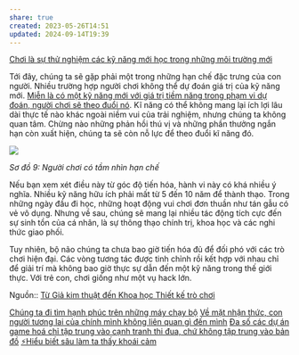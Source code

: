 ```yaml
---
share: true
created: 2023-05-26T14:51
updated: 2024-09-14T19:39
---
```

[Chơi là sự thử nghiệm các kỹ năng mới học trong những môi trường mới](../Game%20ho%C3%A1/Ch%C6%A1i%20l%C3%A0%20s%E1%BB%B1%20th%E1%BB%AD%20nghi%E1%BB%87m%20c%C3%A1c%20k%E1%BB%B9%20n%C4%83ng%20m%E1%BB%9Bi%20h%E1%BB%8Dc%20trong%20nh%E1%BB%AFng%20m%C3%B4i%20tr%C6%B0%E1%BB%9Dng%20m%E1%BB%9Bi.md)

Tới đây, chúng ta sẽ gặp phải một trong những hạn chế đặc trưng của con người. Nhiều trường hợp người chơi không thể dự đoán giá trị của kỹ năng mới. [Miễn là có một kỹ năng mới với giá trị tiềm năng trong phạm vi dự đoán, người chơi sẽ theo đuổi nó](./Con%20ng%C6%B0%E1%BB%9Di%20s%E1%BA%BD%20theo%20%C4%91u%E1%BB%95i%20k%E1%BB%B9%20n%C4%83ng%20m%E1%BB%9Bi%20v%E1%BB%9Bi%20gi%C3%A1%20tr%E1%BB%8B%20ti%E1%BB%81m%20n%C4%83ng%20trong%20ph%E1%BA%A1m%20vi%20d%E1%BB%B1%20%C4%91o%C3%A1n.md). Kĩ năng có thể không mang lại ích lợi lâu dài thực tế nào khác ngoài niềm vui của trải nghiệm, nhưng chúng ta không quan tâm. Chừng nào những phản hồi thú vị và những phần thưởng ngắn hạn còn xuất hiện, chúng ta sẽ còn nỗ lực để theo đuổi kĩ năng đó.

![](https://substack.com/redirect/f58b0012-b483-4f29-99ca-0a94c924638b?j=eyJ1IjoibzFqc28ifQ.gTQEWT2W6togNYeoRDW-_FNu_Q1FixAQUwJP5daaFYs)

_Sơ đồ 9: Người chơi có tầm nhìn hạn chế_

Nếu bạn xem xét điều này từ góc độ tiến hóa, hành vi này có khá nhiều ý nghĩa. Nhiều kỹ năng hữu ích phải mất từ ​​5 đến 10 năm để thành thạo. Trong những ngày đầu đi học, những hoạt động vui chơi đơn thuần như tán gẫu có vẻ vô dụng. Nhưng về sau, chúng sẽ mang lại nhiều tác động tích cực đến sự sinh tồn của cá nhân, là sự thông thạo chính trị, khoa học và các nghi thức giao phối.

Tuy nhiên, bộ não chúng ta chưa bao giờ tiến hóa đủ để đối phó với các trò chơi hiện đại. Các vòng tương tác được tinh chỉnh rồi kết hợp với nhau chỉ để giải trí mà không bao giờ thực sự dẫn đến một kỹ năng trong thế giới thực. Với trẻ con, chơi giống như một vụ hack lớn.

Nguồn:: [Từ Giả kim thuật đến Khoa học Thiết kế trò chơi](https://www.gamehoa.org/p/tu-gia-kim-thuat-den-khoa-hoc-tro-choi?publication_id=174112&isFreemail=true "Từ Giả kim thuật đến Khoa học Thiết kế trò chơi")

[Chúng ta đi tìm hạnh phúc trên những máy chạy bộ](../Ch%C3%BAng%20ta%20%C4%91i%20t%C3%ACm%20h%E1%BA%A1nh%20ph%C3%BAc%20tr%C3%AAn%20nh%E1%BB%AFng%20m%C3%A1y%20ch%E1%BA%A1y%20b%E1%BB%99.md) 
[Về mặt nhận thức, con người tương lai của chính mình không liên quan gì đến mình](../S%E1%BA%AFp%20x%E1%BA%BFp%20%C4%91%E1%BB%99%20%C6%B0u%20ti%C3%AAn/S%E1%BB%B1%20tr%C3%AC%20ho%C3%A3n/V%E1%BB%81%20m%E1%BA%B7t%20nh%E1%BA%ADn%20th%E1%BB%A9c,%20con%20ng%C6%B0%E1%BB%9Di%20t%C6%B0%C6%A1ng%20lai%20c%E1%BB%A7a%20ch%C3%ADnh%20m%C3%ACnh%20kh%C3%B4ng%20li%C3%AAn%20quan%20g%C3%AC%20%C4%91%E1%BA%BFn%20m%C3%ACnh.md)
[Đa số các dự án game hoá chỉ tập trung vào cạnh tranh thi đua, chứ không tập trung vào bản đồ](../Game%20ho%C3%A1/%C4%90a%20s%E1%BB%91%20c%C3%A1c%20d%E1%BB%B1%20%C3%A1n%20game%20ho%C3%A1%20ch%E1%BB%89%20t%E1%BA%ADp%20trung%20v%C3%A0o%20c%E1%BA%A1nh%20tranh%20thi%20%C4%91ua,%20ch%E1%BB%A9%20kh%C3%B4ng%20t%E1%BA%ADp%20trung%20v%C3%A0o%20b%E1%BA%A3n%20%C4%91%E1%BB%93.md) 
[⚡Hiểu biết sâu làm ta thấy khoái cảm](%E2%9A%A1Hi%E1%BB%83u%20bi%E1%BA%BFt%20s%C3%A2u%20l%C3%A0m%20ta%20th%E1%BA%A5y%20kho%C3%A1i%20c%E1%BA%A3m.md)
